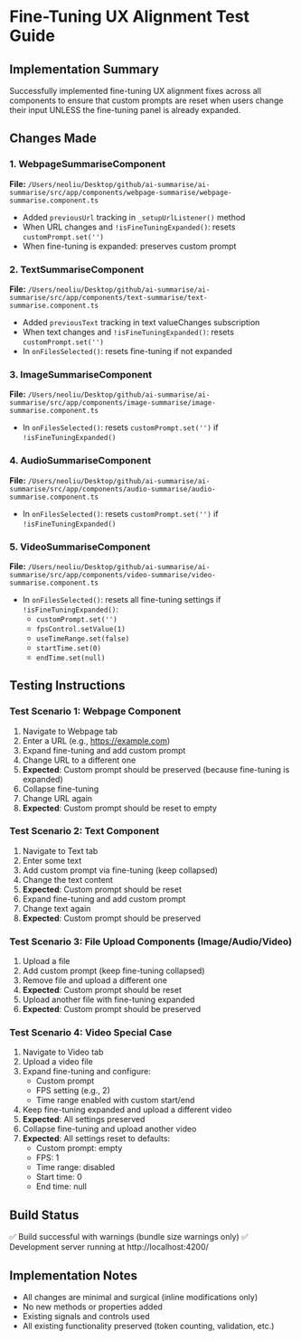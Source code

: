 # Fine-Tuning UX Alignment Test Guide

## Implementation Summary

Successfully implemented fine-tuning UX alignment fixes across all components to ensure that custom prompts are reset when users change their input UNLESS the fine-tuning panel is already expanded.

## Changes Made

### 1. WebpageSummariseComponent
**File:** `/Users/neoliu/Desktop/github/ai-summarise/ai-summarise/src/app/components/webpage-summarise/webpage-summarise.component.ts`

- Added `previousUrl` tracking in `_setupUrlListener()` method
- When URL changes and `!isFineTuningExpanded()`: resets `customPrompt.set('')`
- When fine-tuning is expanded: preserves custom prompt

### 2. TextSummariseComponent  
**File:** `/Users/neoliu/Desktop/github/ai-summarise/ai-summarise/src/app/components/text-summarise/text-summarise.component.ts`

- Added `previousText` tracking in text valueChanges subscription
- When text changes and `!isFineTuningExpanded()`: resets `customPrompt.set('')`
- In `onFilesSelected()`: resets fine-tuning if not expanded

### 3. ImageSummariseComponent
**File:** `/Users/neoliu/Desktop/github/ai-summarise/ai-summarise/src/app/components/image-summarise/image-summarise.component.ts`

- In `onFilesSelected()`: resets `customPrompt.set('')` if `!isFineTuningExpanded()`

### 4. AudioSummariseComponent
**File:** `/Users/neoliu/Desktop/github/ai-summarise/ai-summarise/src/app/components/audio-summarise/audio-summarise.component.ts`

- In `onFilesSelected()`: resets `customPrompt.set('')` if `!isFineTuningExpanded()`

### 5. VideoSummariseComponent
**File:** `/Users/neoliu/Desktop/github/ai-summarise/ai-summarise/src/app/components/video-summarise/video-summarise.component.ts`

- In `onFilesSelected()`: resets all fine-tuning settings if `!isFineTuningExpanded()`:
  - `customPrompt.set('')`
  - `fpsControl.setValue(1)`
  - `useTimeRange.set(false)`
  - `startTime.set(0)`
  - `endTime.set(null)`

## Testing Instructions

### Test Scenario 1: Webpage Component
1. Navigate to Webpage tab
2. Enter a URL (e.g., https://example.com)
3. Expand fine-tuning and add custom prompt
4. Change URL to a different one
5. **Expected**: Custom prompt should be preserved (because fine-tuning is expanded)
6. Collapse fine-tuning
7. Change URL again
8. **Expected**: Custom prompt should be reset to empty

### Test Scenario 2: Text Component
1. Navigate to Text tab
2. Enter some text
3. Add custom prompt via fine-tuning (keep collapsed)
4. Change the text content
5. **Expected**: Custom prompt should be reset
6. Expand fine-tuning and add custom prompt
7. Change text again
8. **Expected**: Custom prompt should be preserved

### Test Scenario 3: File Upload Components (Image/Audio/Video)
1. Upload a file
2. Add custom prompt (keep fine-tuning collapsed)
3. Remove file and upload a different one
4. **Expected**: Custom prompt should be reset
5. Upload another file with fine-tuning expanded
6. **Expected**: Custom prompt should be preserved

### Test Scenario 4: Video Special Case
1. Navigate to Video tab
2. Upload a video file
3. Expand fine-tuning and configure:
   - Custom prompt
   - FPS setting (e.g., 2)
   - Time range enabled with custom start/end
4. Keep fine-tuning expanded and upload a different video
5. **Expected**: All settings preserved
6. Collapse fine-tuning and upload another video
7. **Expected**: All settings reset to defaults:
   - Custom prompt: empty
   - FPS: 1
   - Time range: disabled
   - Start time: 0
   - End time: null

## Build Status
✅ Build successful with warnings (bundle size warnings only)
✅ Development server running at http://localhost:4200/

## Implementation Notes
- All changes are minimal and surgical (inline modifications only)
- No new methods or properties added
- Existing signals and controls used
- All existing functionality preserved (token counting, validation, etc.)